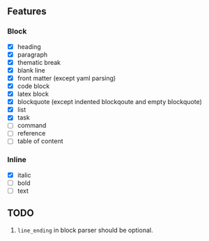 ## Features

### Block

- [x] heading
- [x] paragraph
- [x] thematic break
- [x] blank line
- [x] front matter (except yaml parsing)
- [x] code block
- [x] latex block
- [x] blockquote (except indented blockqoute and empty blockquote)
- [x] list
- [x] task
- [ ] command
- [ ] reference
- [ ] table of content

### Inline

- [x] italic
- [ ] bold
- [ ] text

## TODO

1. `line_ending` in block parser should be optional.